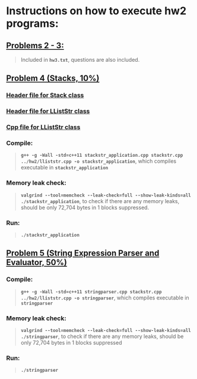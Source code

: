 # Instructions on how to execute hw2 programs:

## [Problems 2 - 3:](hw3.txt)

> Included in **`hw3.txt`**, questions are also included.



## [Problem 4 (Stacks, 10%)](stackstr.cpp)
### [Header file for Stack class](stackstr.h)
### [Header file for LListStr class](../hw2/lliststr.h)
### [Cpp file for LListStr class](../hw2/lliststr.cpp)

### Compile: 
> **`g++ -g -Wall -std=c++11 stackstr_application.cpp stackstr.cpp ../hw2/lliststr.cpp -o stackstr_application`**, 
which compiles executable in **`stackstr_application`**

### Memory leak check: 
> **`valgrind --tool=memcheck --leak-check=full --show-leak-kinds=all ./stackstr_application`**, 
to check if there are any memory leaks, should be only 72,704 bytes in 1 blocks 
suppressed.

### Run: 
> **`./stackstr_application`**



## [Problem 5 (String Expression Parser and Evaluator, 50%)](stringparser.cpp)

### Compile: 
> **`g++ -g -Wall -std=c++11 stringparser.cpp stackstr.cpp ../hw2/lliststr.cpp -o stringparser`**, which compiles 
executable in **`stringparser`**

### Memory leak check: 
> **`valgrind --tool=memcheck --leak-check=full --show-leak-kinds=all 
./stringparser`**, to check if there are any memory leaks, 
should be only 72,704 bytes in 1 blocks suppressed

### Run: 
> **`./stringparser`**